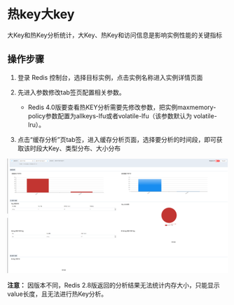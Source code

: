 #  热key大key

大Key和热Key分析统计，大Key、热Key和访问信息是影响实例性能的关键指标

##  操作步骤

1. 登录 Redis 控制台，选择目标实例，点击实例名称进入实例详情页面

2. 先进入参数修改tab签页配置相关参数。

   - Redis 4.0版要查看热KEY分析需要先修改参数，把实例maxmemory-policy参数配置为allkeys-lfu或者volatile-lfu（该参数默认为 volatile-lru）。

3. 点击“缓存分析”页tab签，进入缓存分析页面，选择要分析的时间段，即可获取该时段大Key、类型分布、大小分布


 ![](../../../../../image/Redis/Key-Analysis-1.png)


**注意：** 因版本不同，Redis 2.8版返回的分析结果无法统计内存大小，只能显示value长度，且无法进行热Key分析。


